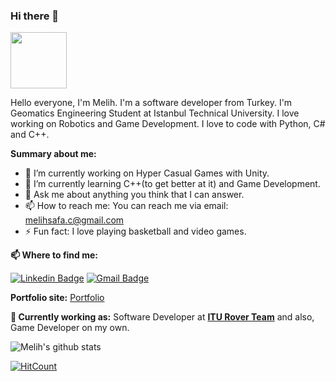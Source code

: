 ### Hi there 👋

<img src="https://media.giphy.com/media/X5TVGmA2mpfmo/giphy.gif" width="90px"></h2>

Hello everyone, I'm Melih. I'm a software developer from Turkey. I'm Geomatics Engineering Student at Istanbul Technical University. I love working on Robotics and Game Development. I love to code with Python, C# and C++.

**Summary about me:**

- 🔭 I’m currently working on Hyper Casual Games with Unity.
- 🌱 I’m currently learning C++(to get better at it) and Game Development.
- 💬 Ask me about anything you think that I can answer.
- 📫 How to reach me: You can reach me via email: melihsafa.c@gmail.com
- ⚡ Fun fact: I love playing basketball and video games.

**📫 Where to find me:** 

[![Linkedin Badge](https://img.shields.io/badge/-melihsafacelik-blue?style=flat-square&logo=Linkedin&logoColor=white&link=https://www.linkedin.com/in/melihsafacelik/)](https://www.linkedin.com/in/melihsafacelik/) 
[![Gmail Badge](https://img.shields.io/badge/-melihsafa.c@gmail.com-c14438?style=flat-square&logo=Gmail&logoColor=white&link=mailto:melihsafa.c@gmail.com)](mailto:melihsafa.c@gmail.com)

**Portfolio site:** [Portfolio](https://kubilayisen.com/)

**💼 Currently working as:** Software Developer at <a href="https://www.rover.itu.edu.tr/" target="_blank"><b>ITU Rover Team</b></a> and also, Game Developer on my own.

![Melih's github stats](https://github-readme-stats.vercel.app/api?username=MelihCelik00&show_icons=true&line_height=30)

[![HitCount](http://hits.dwyl.com/MelihCelik00/MelihCelik00.svg)](http://hits.dwyl.com/MelihCelik00/MelihCelik00)

